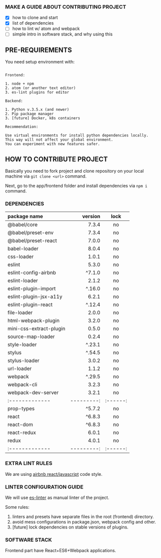 ### MAKE A GUIDE ABOUT CONTRIBUTING PROJECT

- [x] how to clone and start
- [x] list of dependencies
- [ ] how to lint w/ atom and webpack
- [ ] simple intro in software stack, and why using this

## PRE-REQUIREMENTS

You need setup environment with:

```

Frontend:

1. node + npm
2. atom (or another text editor)
3. es-lint plugins for editor

Backend:

1. Python v.3.5.x (and newer)
2. Pip package manager
3. [future] Docker, k8s containers

Recommendation:

Use virtual environments for install python dependencies locally.
This way will not affect your global environment.
You can experiment with new features safer.

```

## HOW TO CONTRIBUTE PROJECT

Basically you need to fork project and clone repository on your local machine via `git clone <url>` command.

Next, go to the app/frontend folder and install dependencies via `npm i` command.

### DEPENDENCIES

| package name | version | lock |
|:-------------|---------:|:------:|
| @babel/core  |7.3.4|no|
| @babel/preset-env  |7.3.4|no|
| @babel/preset-react  |7.0.0|no|
| babel-loader  |8.0.4|no|
| css-loader  |1.0.1|no|
| eslint  |5.3.0|no|
| eslint-config-airbnb  |^7.1.0|no|
| eslint-loader  |2.1.2|no|
| eslint-plugin-import  |^.16.0|no|
| eslint-plugin-jsx-a11y  |6.2.1|no|
| eslint-plugin-react  |^.12.4|no|
| file-loader  |2.0.0|no|
| html-webpack-plugin  |3.2.0|no|
| mini-css-extract-plugin  |0.5.0|no|
| source-map-loader  |0.2.4|no|
| style-loader  |^.23.1|no|
| stylus  |^.54.5|no|
| stylus-loader  |3.0.2|no|
| url-loader  |1.1.2|no|
| webpack  |^.29.5|no|
| webpack-cli  |3.2.3|no|
| webpack-dev-server  |3.2.1|no|
|:-------------|---------:|:------:|
| prop-types  |^5.7.2|no|
| react  |^6.8.3|no|
| react-dom  |^6.8.3|no|
| react-redux  |6.0.1|no|
| redux  |4.0.1|no|
|:-------------|---------:|:------:|


### EXTRA LINT RULES

We are using [airbnb react/javascript](https://github.com/airbnb/javascript/tree/master/react) code style.

### LINTER CONFIGURATION GUIDE

We will use [es-linter](https://eslint.org) as manual linter of the project.

Some rules:
1. linters and presets have separate files in the root (frontend) directory.
2. avoid mess configurations in package.json, webpack config and other.
3. [future] lock dependencies on stable versions of plugins.

### SOFTWARE STACK

Frontend part have React+ES6+Webpack applications.
